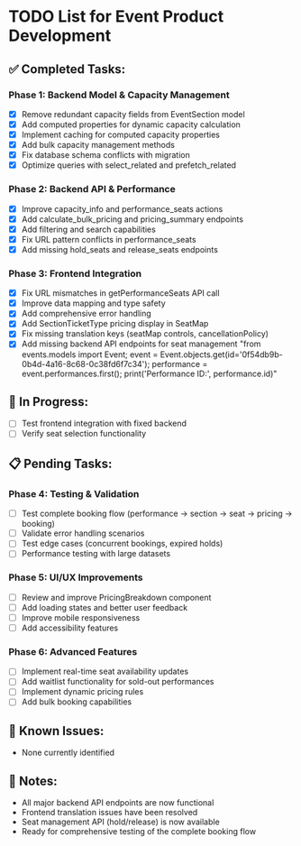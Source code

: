 # TODO List for Event Product Development

## ✅ **Completed Tasks:**

### **Phase 1: Backend Model & Capacity Management**

- [x] Remove redundant capacity fields from EventSection model
- [x] Add computed properties for dynamic capacity calculation
- [x] Implement caching for computed capacity properties
- [x] Add bulk capacity management methods
- [x] Fix database schema conflicts with migration
- [x] Optimize queries with select_related and prefetch_related

### **Phase 2: Backend API & Performance**

- [x] Improve capacity_info and performance_seats actions
- [x] Add calculate_bulk_pricing and pricing_summary endpoints
- [x] Add filtering and search capabilities
- [x] Fix URL pattern conflicts in performance_seats
- [x] Add missing hold_seats and release_seats endpoints

### **Phase 3: Frontend Integration**

- [x] Fix URL mismatches in getPerformanceSeats API call
- [x] Improve data mapping and type safety
- [x] Add comprehensive error handling
- [x] Add SectionTicketType pricing display in SeatMap
- [x] Fix missing translation keys (seatMap controls, cancellationPolicy)
- [x] Add missing backend API endpoints for seat management
"from events.models import Event; event = Event.objects.get(id='0f54db9b-0b4d-4a16-8c68-0c38fd6f7c34'); performance = event.performances.first(); print('Performance ID:', performance.id)"        
## 🔄 **In Progress:**

- [ ] Test frontend integration with fixed backend
- [ ] Verify seat selection functionality

## 📋 **Pending Tasks:**

### **Phase 4: Testing & Validation**

- [ ] Test complete booking flow (performance → section → seat → pricing → booking)
- [ ] Validate error handling scenarios
- [ ] Test edge cases (concurrent bookings, expired holds)
- [ ] Performance testing with large datasets

### **Phase 5: UI/UX Improvements**

- [ ] Review and improve PricingBreakdown component
- [ ] Add loading states and better user feedback
- [ ] Improve mobile responsiveness
- [ ] Add accessibility features

### **Phase 6: Advanced Features**

- [ ] Implement real-time seat availability updates
- [ ] Add waitlist functionality for sold-out performances
- [ ] Implement dynamic pricing rules
- [ ] Add bulk booking capabilities

## 🐛 **Known Issues:**

- None currently identified

## 📝 **Notes:**

- All major backend API endpoints are now functional
- Frontend translation issues have been resolved
- Seat management API (hold/release) is now available
- Ready for comprehensive testing of the complete booking flow
